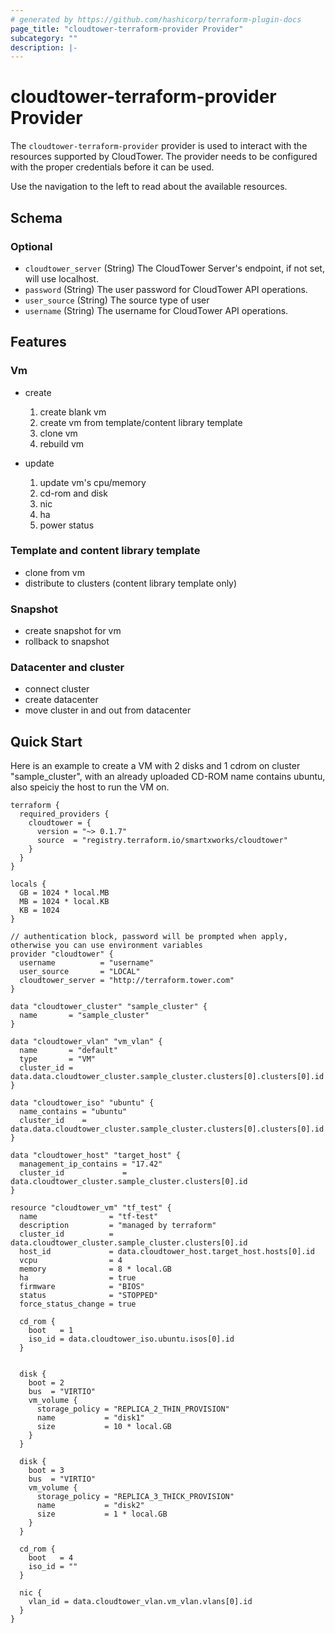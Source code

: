 ```yaml
---
# generated by https://github.com/hashicorp/terraform-plugin-docs
page_title: "cloudtower-terraform-provider Provider"
subcategory: ""
description: |-
---
```


# cloudtower-terraform-provider Provider

The `cloudtower-terraform-provider` provider is used to interact with the resources supported by CloudTower. The provider needs to be configured with the proper credentials before it can be used.

Use the navigation to the left to read about the available resources.

<!-- schema generated by tfplugindocs -->

## Schema

### Optional

- `cloudtower_server` (String) The CloudTower Server's endpoint, if not set, will use localhost.
- `password` (String) The user password for CloudTower API operations.
- `user_source` (String) The source type of user
- `username` (String) The username for CloudTower API operations.

## Features

### Vm

- create

  1. create blank vm
  2. create vm from template/content library template
  3. clone vm
  4. rebuild vm

- update
  1. update vm's cpu/memory
  2. cd-rom and disk
  3. nic
  4. ha
  5. power status

### Template and content library template

- clone from vm
- distribute to clusters (content library template only)

### Snapshot

- create snapshot for vm
- rollback to snapshot

### Datacenter and cluster

- connect cluster
- create datacenter
- move cluster in and out from datacenter

## Quick Start

Here is an example to create a VM with 2 disks and 1 cdrom on cluster "sample_cluster", with an already uploaded CD-ROM name contains ubuntu, also speiciy the host to run the VM on.

```hcl
terraform {
  required_providers {
    cloudtower = {
      version = "~> 0.1.7"
      source  = "registry.terraform.io/smartxworks/cloudtower"
    }
  }
}

locals {
  GB = 1024 * local.MB
  MB = 1024 * local.KB
  KB = 1024
}

// authentication block, password will be prompted when apply, otherwise you can use environment variables
provider "cloudtower" {
  username          = "username"
  user_source       = "LOCAL"
  cloudtower_server = "http://terraform.tower.com"
}

data "cloudtower_cluster" "sample_cluster" {
  name       = "sample_cluster"
}

data "cloudtower_vlan" "vm_vlan" {
  name       = "default"
  type       = "VM"
  cluster_id = data.data.cloudtower_cluster.sample_cluster.clusters[0].clusters[0].id
}

data "cloudtower_iso" "ubuntu" {
  name_contains = "ubuntu"
  cluster_id    = data.data.cloudtower_cluster.sample_cluster.clusters[0].clusters[0].id
}

data "cloudtower_host" "target_host" {
  management_ip_contains = "17.42"
  cluster_id             = data.cloudtower_cluster.sample_cluster.clusters[0].id
}

resource "cloudtower_vm" "tf_test" {
  name                = "tf-test"
  description         = "managed by terraform"
  cluster_id          = data.cloudtower_cluster.sample_cluster.clusters[0].id
  host_id             = data.cloudtower_host.target_host.hosts[0].id
  vcpu                = 4
  memory              = 8 * local.GB
  ha                  = true
  firmware            = "BIOS"
  status              = "STOPPED"
  force_status_change = true

  cd_rom {
    boot   = 1
    iso_id = data.cloudtower_iso.ubuntu.isos[0].id
  }


  disk {
    boot = 2
    bus  = "VIRTIO"
    vm_volume {
      storage_policy = "REPLICA_2_THIN_PROVISION"
      name           = "disk1"
      size           = 10 * local.GB
    }
  }

  disk {
    boot = 3
    bus  = "VIRTIO"
    vm_volume {
      storage_policy = "REPLICA_3_THICK_PROVISION"
      name           = "disk2"
      size           = 1 * local.GB
    }
  }

  cd_rom {
    boot   = 4
    iso_id = ""
  }

  nic {
    vlan_id = data.cloudtower_vlan.vm_vlan.vlans[0].id
  }
}
```
